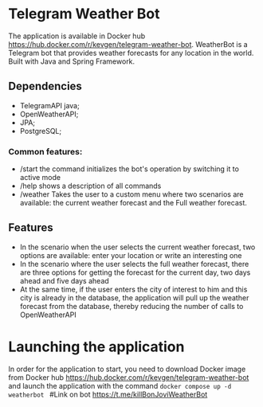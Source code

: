 # Telegram Weather Bot 
The application is available in Docker hub https://hub.docker.com/r/kevgen/telegram-weather-bot.
WeatherBot is a Telegram bot that provides weather forecasts for any location in the world. Built with Java and Spring Framework.

## Dependencies
- TelegramAPI java;
- OpenWeatherAPI; 
- JPA; 
- PostgreSQL;
### Common features:
- /start the command initializes the bot's operation by switching it to active mode
- /help shows a description of all commands
- /weather Takes the user to a custom menu where two scenarios are available: the current weather forecast and the Full weather forecast.
## Features
- In the scenario when the user selects the current weather forecast, two options are available: enter your location or write an interesting one
- In the scenario where the user selects the full weather forecast, there are three options for getting the forecast for the current day, two days ahead and five days ahead
- At the same time, if the user enters the city of interest to him and this city is already in the database, the application will pull up the weather forecast from the database, thereby reducing the number of calls to OpenWeatherAPI
# Launching the application
In order for the application to start, you need to download Docker image from Docker hub https://hub.docker.com/r/kevgen/telegram-weather-bot and launch the application with the command
```docker compose up -d weatherbot ```
#Link on bot 
https://t.me/killBonJoviWeatherBot
